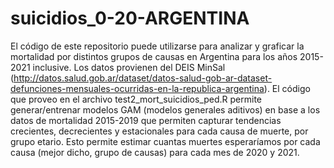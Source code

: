 # suicidios_0-20-ARGENTINA
El código de este repositorio puede utilizarse para analizar y graficar la mortalidad por distintos grupos de causas en Argentina para los años 2015-2021 inclusive. Los datos provienen del DEIS MinSal (http://datos.salud.gob.ar/dataset/datos-salud-gob-ar-dataset-defunciones-mensuales-ocurridas-en-la-republica-argentina).
El código que proveo en el archivo test2_mort_suicidios_ped.R permite generar/entrenar modelos GAM (modelos generales aditivos) en base a los datos de mortalidad 2015-2019 que permiten capturar tendencias crecientes, decrecientes y estacionales para cada causa de muerte, por grupo etario. Esto permite estimar cuantas muertes esperaríamos por cada causa (mejor dicho, grupo de causas) para cada mes de 2020 y 2021.
